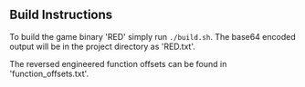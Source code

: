 ## Build Instructions

To build the game binary 'RED' simply run `./build.sh`.
The base64 encoded output will be in the project directory as 'RED.txt'.

The reversed engineered function offsets can be found in 'function_offsets.txt'.